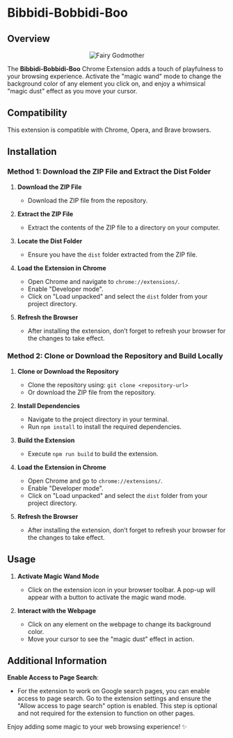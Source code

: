 # Bibbidi-Bobbidi-Boo

## Overview

<div align="center">
    <img src="https://tenor.com/view/cinderella-fairy-godmother-magic-bippity-boppity-boo-gif-6199236.gif" alt="Fairy Godmother">
</div>

The **Bibbidi-Bobbidi-Boo** Chrome Extension adds a touch of playfulness to your browsing experience. Activate the "magic wand" mode to change the background color of any element you click on, and enjoy a whimsical "magic dust" effect as you move your cursor.

## Compatibility

This extension is compatible with Chrome, Opera, and Brave browsers.

## Installation

### Method 1: Download the ZIP File and Extract the Dist Folder

1. **Download the ZIP File**

   - Download the ZIP file from the repository.

2. **Extract the ZIP File**

   - Extract the contents of the ZIP file to a directory on your computer.

3. **Locate the Dist Folder**

   - Ensure you have the `dist` folder extracted from the ZIP file.

4. **Load the Extension in Chrome**

   - Open Chrome and navigate to `chrome://extensions/`.
   - Enable "Developer mode".
   - Click on "Load unpacked" and select the `dist` folder from your project directory.

5. **Refresh the Browser**

   - After installing the extension, don’t forget to refresh your browser for the changes to take effect.

### Method 2: Clone or Download the Repository and Build Locally

1. **Clone or Download the Repository**

   - Clone the repository using: `git clone <repository-url>`
   - Or download the ZIP file from the repository.

2. **Install Dependencies**

   - Navigate to the project directory in your terminal.
   - Run `npm install` to install the required dependencies.

3. **Build the Extension**

   - Execute `npm run build` to build the extension.

4. **Load the Extension in Chrome**

   - Open Chrome and go to `chrome://extensions/`.
   - Enable "Developer mode".
   - Click on "Load unpacked" and select the `dist` folder from your project directory.

5. **Refresh the Browser**

   - After installing the extension, don’t forget to refresh your browser for the changes to take effect.

## Usage

1. **Activate Magic Wand Mode**

   - Click on the extension icon in your browser toolbar. A pop-up will appear with a button to activate the magic wand mode.

2. **Interact with the Webpage**
   - Click on any element on the webpage to change its background color.
   - Move your cursor to see the "magic dust" effect in action.

## Additional Information

**Enable Access to Page Search**:

- For the extension to work on Google search pages, you can enable access to page search. Go to the extension settings and ensure the "Allow access to page search" option is enabled. This step is optional and not required for the extension to function on other pages.

Enjoy adding some magic to your web browsing experience! ✨

